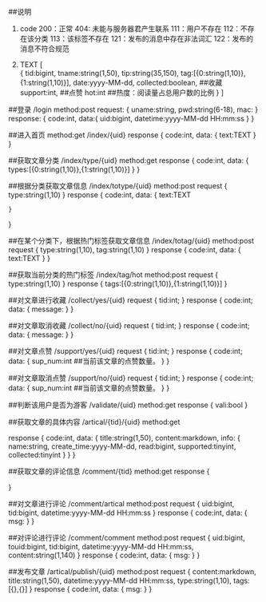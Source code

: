 ﻿##说明
1. code
    200：正常
    404: 未能与服务器君产生联系
    111：用户不存在
    112：不存在该分类
    113：该标签不存在
    121：发布的消息中存在非法词汇
    122：发布的消息不符合规范

2. TEXT
        [    
             {
                tid:bigint,
                tname:string(1,50),
                tip:string(35,150),
                tag:[{0:string(1,10)},{1:string(1,10)}],
                date:yyyy-MM-dd,
                collected:boolean,   ##收藏
                support:int,    ##点赞
                hot:int     ##热度：阅读量占总用户数的比例
             } 
        ]


##登录
/login  method:post
request:
{
    uname:string,
    pwd:string(6-18),
    mac:
}
response:
{
    code:int,
    data:{
        uid:bigint,
        datetime:yyyy-MM-dd HH:mm:ss
    }
}

##进入首页 method:get
/index/{uid}
response
{
    code:int,
    data:
    {
        text:TEXT
    }
}

##获取文章分类
/index/type/{uid}   method:get
response
{
    code:int,
    data:
    {
        types:[{0:string(1,10)},{1:string(1,10)}]
    }
}

##根据分类获取文章信息
/index/totype/{uid}   method:post
request
{
    type:string(1,10)
}
response
{
    code:int,
    data:
    {
        text:TEXT
       
    }
}

##在某个分类下，根据热门标签获取文章信息
/index/totag/{uid}   method:post
request
{
    type:string(1,10),
    tag:string(1,10)
}
response
{
    code:int,
    data:
    {
        text:TEXT
    }
}

##获取当前分类的热门标签
/index/tag/hot  method:post
request
{
    type:string(1,10)
}
response
{
    tags:[{0:string(1,10)},{1:string(1,10)}]
}

##对文章进行收藏
/collect/yes/{uid}
request
{
    tid:int;
}
response
{
    code:int;
    data:
    {
        message:
    }
}

##对文章取消收藏
/collect/no/{uid}
request
{
    tid:int;
}
response
{
    code:int;
    data:
    {
        message:
    }
}

##对文章点赞
/support/yes/{uid}
request
{
    tid:int;
}
response
{
    code:int;
    data:
    {
        sup_num:int   ##当前该文章的点赞数量。
    }
}

##对文章取消点赞
/support/no/{uid}
request
{
    tid:int;
}
response
{
    code:int;
    data:
    {
        sup_num:int   ##当前该文章的点赞数量。
    }
}

##判断该用户是否为游客
/validate/{uid}  method:get
response
{
    vali:bool
}

##获取文章的具体内容
/artical/{tid}/{uid}  method:get

response
{
    code:int,
    data:
    {
        title:string(1,50),
        content:markdown,
        info:
        {
            name:string,
            create_time:yyyy-MM-dd,
            read:bigint,
	    supported:tinyint,
            collected:tinyint
        }
    }
}


##获取文章的评论信息
/comment/{tid}  method:get
response
{

}

##对文章进行评论
/comment/artical   method:post
request
{
    uid:bigint,
    tid:bigint,
    datetime:yyyy-MM-dd HH:mm:ss
}
response
{
    code:int,
    data:
    {
        msg:
    }
}

##对评论进行评论
/comment/comment   method:post
request
{
    uid:bigint,
    touid:bigint,
    tid:bigint,
    datetime:yyyy-MM-dd HH:mm:ss,
    content:string(1,140)
}
response
{
    code:int,
    data:
    {
        msg:
    }
}

##发布文章
/artical/publish/{uid}   method:post
request
{
    content:markdown,
    title:string(1,50),
    datetime:yyyy-MM-dd HH:mm:ss,
    type:string(1,10),
    tags:[{},{}]
}
response
{
    code:int,
    data:
    {
        msg:
    }
}